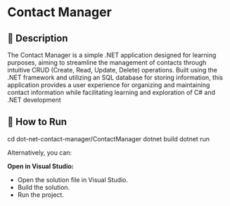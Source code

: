 # Contact Manager

## 📖  Description 

The Contact Manager is a simple .NET application designed for learning purposes, aiming to streamline the management of contacts through intuitive CRUD (Create, Read, Update, Delete) operations. 
Built using the .NET framework and utilizing an SQL database for storing information, this application provides a user experience for organizing and maintaining contact information while facilitating learning and exploration of C# and .NET development


## 🔧 How to Run

cd dot-net-contact-manager/ContactManager
dotnet build
dotnet run

Alternatively, you can:
   
**Open in Visual Studio:**
   - Open the solution file in Visual Studio.
   - Build the solution.
   - Run the project.
